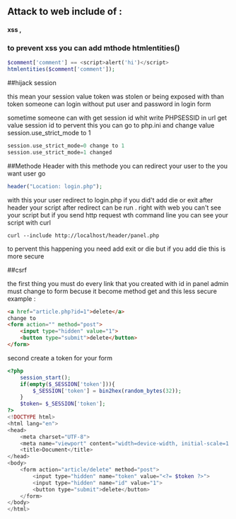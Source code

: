 ## Attack to web include of :
#### xss , 

### to prevent xss you can add mthode htmlentities()
```php
$comment['comment'] == <script>alert('hi')</script>
htmlentities($comment['comment']);
```

##hijack session

this mean your session value token was stolen or being exposed with than token someone can login without put user and password in login form

sometime someone can with get session id whit write PHPSESSID in url get value session id to pervent this you can go to php.ini and change value session.use_strict_mode to 1
```php
session.use_strict_mode=0 change to 1
session.use_strict_mode=1 changed
```

##Methode Header
with this methode you can redirect your user to the you want user go
```php
header("Location: login.php");
```
with this your user redirect to login.php if you did't add die or exit after header your script after redirect can be run . right with web you can't see your script but if you send http request wth command line you can see your script with curl
```command
curl --include http://localhost/header/panel.php
```
to pervent this happening you need add exit or die but if you add die this is more secure

##csrf

the first thing you must do every link that you created with id in panel admin must change to form becuse it become method get and this less secure
example :
```html
<a href="article.php?id=1">delete</a>
change to
<form action="" method="post">
    <input type="hidden" value="1">
    <button type="submit">delete</button>
</form>
```

second create a token for your form
```php
<?php
    session_start();
    if(empty($_SESSION['token'])){
        $_SESSION['token'] = bin2hex(random_bytes(32));
    }
    $token= $_SESSION['token'];
?>
<!DOCTYPE html>
<html lang="en">
<head>
    <meta charset="UTF-8">
    <meta name="viewport" content="width=device-width, initial-scale=1.0">
    <title>Document</title>
</head>
<body>
    <form action="article/delete" method="post">
        <input type="hidden" name="token" value="<?= $token ?>">
        <input type="hidden" name="id" value="1">
        <button type="submit">delete</button>
    </form>
</body>
</html>
```